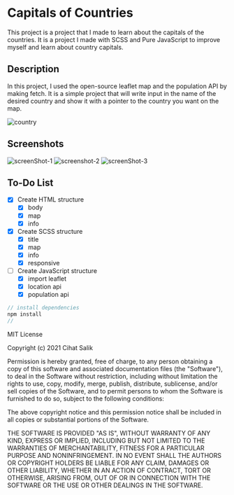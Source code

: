 # Capitals of Countries

This project is a project that I made to learn about the capitals of the countries. It is a project I made with SCSS and Pure JavaScript to improve myself and learn about country capitals.

## Description

In this project, I used the open-source leaflet map and the population API by making fetch. It is a simple project that will write input in the name of the desired country and show it with a pointer to the country you want on the map.

![country](https://user-images.githubusercontent.com/57585087/109006995-b35bd000-76bc-11eb-94d8-44b10f424313.gif)

## Screenshots

![screenShot-1](https://user-images.githubusercontent.com/57585087/109006957-a9d26800-76bc-11eb-8adc-fbec32103b9e.png)
![screenshot-2](https://user-images.githubusercontent.com/57585087/109006984-afc84900-76bc-11eb-89e8-368173829350.png)
![screenShot-3](https://user-images.githubusercontent.com/57585087/109006991-b1920c80-76bc-11eb-9510-2028f713f9de.png)

## To-Do List

- [x] Create HTML structure
  - [x] body
  - [x] map
  - [x] info
- [x] Create SCSS structure
  - [x] title
  - [x] map
  - [x] info
  - [x] responsive
- [ ] Create JavaScript structure
  - [x] import leaflet
  - [x] location api
  - [x] population api

```javascript
// install dependencies
npm install
//
```

MIT License

Copyright (c) 2021 Cihat Salik

Permission is hereby granted, free of charge, to any person obtaining a copy
of this software and associated documentation files (the "Software"), to deal
in the Software without restriction, including without limitation the rights
to use, copy, modify, merge, publish, distribute, sublicense, and/or sell
copies of the Software, and to permit persons to whom the Software is
furnished to do so, subject to the following conditions:

The above copyright notice and this permission notice shall be included in all
copies or substantial portions of the Software.

THE SOFTWARE IS PROVIDED "AS IS", WITHOUT WARRANTY OF ANY KIND, EXPRESS OR
IMPLIED, INCLUDING BUT NOT LIMITED TO THE WARRANTIES OF MERCHANTABILITY,
FITNESS FOR A PARTICULAR PURPOSE AND NONINFRINGEMENT. IN NO EVENT SHALL THE
AUTHORS OR COPYRIGHT HOLDERS BE LIABLE FOR ANY CLAIM, DAMAGES OR OTHER
LIABILITY, WHETHER IN AN ACTION OF CONTRACT, TORT OR OTHERWISE, ARISING FROM,
OUT OF OR IN CONNECTION WITH THE SOFTWARE OR THE USE OR OTHER DEALINGS IN THE
SOFTWARE.

